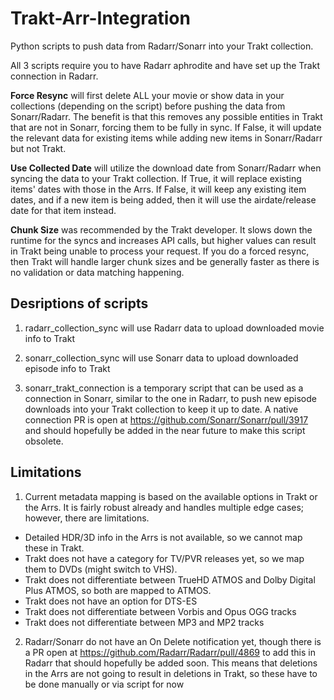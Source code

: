 # Trakt-Arr-Integration
Python scripts to push data from Radarr/Sonarr into your Trakt collection.

All 3 scripts require you to have Radarr aphrodite and have set up the Trakt connection in Radarr.

**Force Resync** will first delete ALL your movie or show data in your collections (depending on the script) before pushing the data from Sonarr/Radarr. The benefit is that this removes any possible entities in Trakt that are not in Sonarr, forcing them to be fully in sync. If False, it will update the relevant data for existing items while adding new items in Sonarr/Radarr but not Trakt.

**Use Collected Date** will utilize the download date from Sonarr/Radarr when syncing the data to your Trakt collection. If True, it will replace existing items' dates with those in the Arrs. If False, it will keep any existing item dates, and if a new item is being added, then it will use the airdate/release date  for that item instead.

**Chunk Size** was recommended by the Trakt developer. It slows down the runtime for the syncs and increases API calls, but higher values can result in Trakt being unable to process your request. If you do a forced resync, then Trakt will handle larger chunk sizes and be generally faster as there is no validation or data matching happening.

## Desriptions of scripts

1. radarr_collection_sync will use Radarr data to upload downloaded movie info to Trakt

2. sonarr_collection_sync will use Sonarr data to upload downloaded episode info to Trakt

3. sonarr_trakt_connection is a temporary script that can be used as a connection in Sonarr, similar to the one in Radarr, to push new episode downloads into your Trakt collection to keep it up to date. A native connection PR is open at https://github.com/Sonarr/Sonarr/pull/3917 and should hopefully be added in the near future to make this script obsolete.

## Limitations

1. Current metadata mapping is based on the available options in Trakt or the Arrs. It is fairly robust already and handles multiple edge cases; however, there are limitations.
- Detailed HDR/3D info in the Arrs is not available, so we cannot map these in Trakt. 
- Trakt does not have a category for TV/PVR releases yet, so we map them to DVDs (might switch to VHS). 
- Trakt does not differentiate between TrueHD ATMOS and Dolby Digital Plus ATMOS, so both are mapped to ATMOS.
- Trakt does not have an option for DTS-ES
- Trakt does not differentiate between Vorbis and Opus OGG tracks
- Trakt does not differentiate between MP3 and MP2 tracks

2. Radarr/Sonarr do not have an On Delete notification yet, though there is a PR open at https://github.com/Radarr/Radarr/pull/4869 to add this in Radarr that should hopefully be added soon. This means that deletions in the Arrs are not going to result in deletions in Trakt, so these have to be done manually or via script for now
